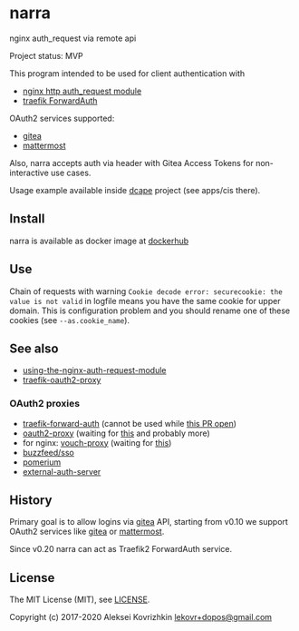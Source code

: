 # narra

nginx auth_request via remote api

Project status: MVP

This program intended to be used for client authentication with

* [nginx http auth_request module](https://nginx.ru/en/docs/http/ngx_http_auth_request_module.html)
* [traefik ForwardAuth](https://doc.traefik.io/traefik/middlewares/forwardauth/)

OAuth2 services supported:

* [gitea](https://gitea.io)
* [mattermost](https://mattermost.com/)

Also, narra accepts auth via header with Gitea Access Tokens for non-interactive use cases.

Usage example available inside [dcape](https://github.com/dopos/dcape) project (see apps/cis there).

## Install

narra is available as docker image at [dockerhub](https://store.docker.com/community/images/dopos/narra)

## Use

Chain of requests with warning `Cookie decode error: securecookie: the value is not valid` in logfile means you have the same cookie for upper domain.
This is configuration problem and you should rename one of these cookies (see `--as.cookie_name`).

## See also

* [using-the-nginx-auth-request-module](https://redbyte.eu/en/blog/using-the-nginx-auth-request-module/)
* [traefik-oauth2-proxy](https://github.com/tlex/traefik-oauth2-proxy)

### OAuth2 proxies

* [traefik-forward-auth](https://github.com/thomseddon/traefik-forward-auth) (cannot be used while [this PR open](https://github.com/thomseddon/traefik-forward-auth/pull/159))
* [oauth2-proxy](https://github.com/oauth2-proxy/oauth2-proxy) (waiting for [this](https://github.com/oauth2-proxy/oauth2-proxy/issues/874) and probably more)
* for nginx: [vouch-proxy](https://github.com/vouch/vouch-proxy) (waiting for [this](https://github.com/vouch/vouch-proxy/issues/180))
* [buzzfeed/sso](https://github.com/buzzfeed/sso)
* [pomerium](https://github.com/pomerium/pomerium)
* [external-auth-server](https://github.com/travisghansen/external-auth-server)

## History

Primary goal is to allow logins via [gitea](https://gitea.io) API, starting from v0.10 we support OAuth2 services like [gitea](https://gitea.io) or [mattermost](https://mattermost.com/).

Since v0.20 narra can act as Traefik2 ForwardAuth service.

## License

The MIT License (MIT), see [LICENSE](LICENSE).

Copyright (c) 2017-2020 Aleksei Kovrizhkin <lekovr+dopos@gmail.com>
